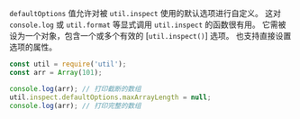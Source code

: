 <!-- YAML
added: v6.4.0
-->

`defaultOptions` 值允许对被 `util.inspect` 使用的默认选项进行自定义。
这对 `console.log` 或 `util.format` 等显式调用 `util.inspect` 的函数很有用。
它需被设为一个对象，包含一个或多个有效的 [`util.inspect()`] 选项。
也支持直接设置选项的属性。

```js
const util = require('util');
const arr = Array(101);

console.log(arr); // 打印截断的数组
util.inspect.defaultOptions.maxArrayLength = null;
console.log(arr); // 打印完整的数组
```


